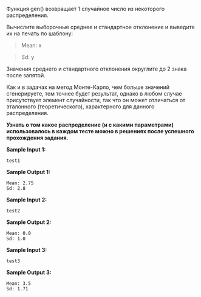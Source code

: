 Функция gen() возвращает 1 случайное число из некоторого распределения.

Вычислите выборочные среднее и стандартное отклонение и выведите их на печать по шаблону:

>    Mean: x

>    Sd: y

Значения среднего и стандартного отклонения округлите до 2 знака после запятой.

Как и в задачах на метод Монте-Карло, чем больше значений сгенерируете, тем точнее будет результат, однако в любом случае присутствует элемент случайности, так что он может отличаться от эталонного (теоретического), характерного для данного распределения.

**Узнать о том какое распределение (и с какими параметрами) использовалось в каждом тесте можно в решениях после успешного прохождения задания.**

**Sample Input 1:**

```commandline
test1
```

**Sample Output 1:**

```commandline
Mean: 2.75
Sd: 2.8
```

**Sample Input 2:**

```commandline
test2
```

**Sample Output 2:**

```commandline
Mean: 0.0
Sd: 1.0
```

**Sample Input 3:**

```commandline
test3
```

**Sample Output 3:**

```commandline
Mean: 3.5
Sd: 1.71
```
